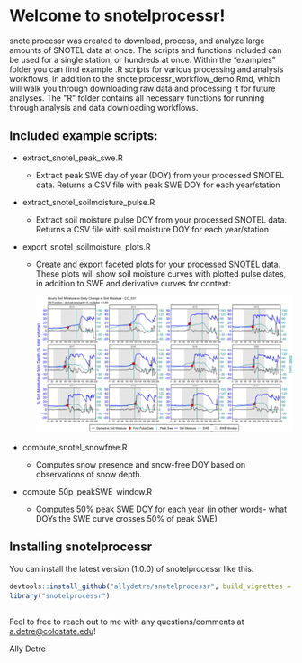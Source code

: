 
# Welcome to snotelprocessr!

snotelprocessr was created to download, process, and analyze large
amounts of SNOTEL data at once. The scripts and functions included can
be used for a single station, or hundreds at once. Within the
“examples” folder you can find example .R scripts for various
processing and analysis workflows, in addition to the
snotelprocessr_workflow_demo.Rmd, which will walk you through
downloading raw data and processing it for future analyses. 
The "R" folder contains all necessary functions for running through analysis and data downloading workflows.

## Included example scripts:

- extract_snotel_peak_swe.R

  - Extract peak SWE day of year (DOY) from your processed SNOTEL data.
    Returns a CSV file with peak SWE DOY for each year/station

- extract_snotel_soilmoisture_pulse.R

  - Extract soil moisture pulse DOY from your processed SNOTEL data.
    Returns a CSV file with soil moisture DOY for each year/station

- export_snotel_soilmoisture_plots.R

  - Create and export faceted plots for your processed SNOTEL data.
    These plots will show soil moisture curves with plotted pulse dates,
    in addition to SWE and derivative curves for context:

    <img src="inst/images/CO_531.png" width="549" />

- compute_snotel_snowfree.R

  - Computes snow presence and snow-free DOY based on observations of
    snow depth.

- compute_50p_peakSWE_window.R

  - Computes 50% peak SWE DOY for each year (in other words- what DOYs
    the SWE curve crosses 50% of peak SWE)

## Installing snotelprocessr

You can install the latest version (1.0.0) of snotelprocessr like
this:

``` r
devtools::install_github("allydetre/snotelprocessr", build_vignettes = TRUE)
library("snotelprocessr")
```

## 

Feel to free to reach out to me with any questions/comments at
a.detre@colostate.edu!

Ally Detre
